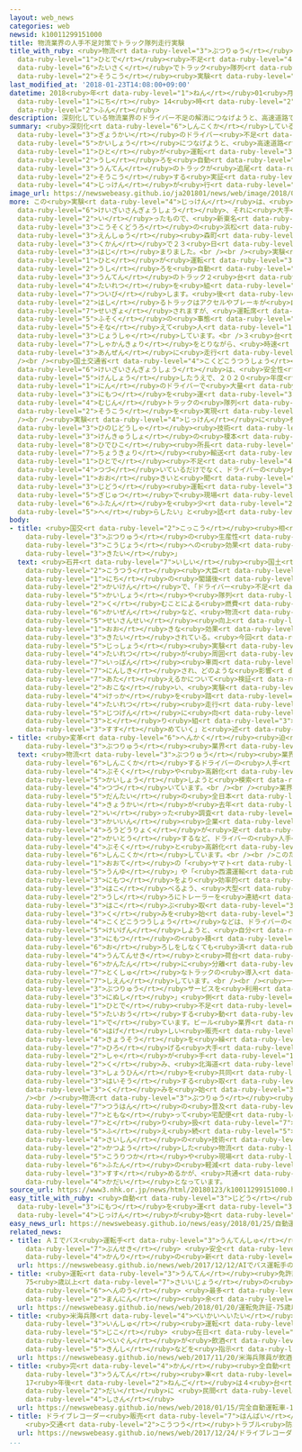 ```yaml
---
layout: web_news
categories: web
newsid: k10011299151000
title: 物流業界の人手不足対策でトラック隊列走行実験
title_with_ruby: <ruby>物流<rt data-ruby-level="3">ぶつりゅう</rt></ruby><ruby>業界<rt data-ruby-level="3">ぎょうかい</rt></ruby>の<ruby>人手<rt
  data-ruby-level="1">ひとで</rt></ruby><ruby>不足<rt data-ruby-level="4">ぶそく</rt></ruby><ruby>対策<rt
  data-ruby-level="6">たいさく</rt></ruby>でトラック<ruby>隊列<rt data-ruby-level="4">たいれつ</rt></ruby><ruby>走行<rt
  data-ruby-level="2">そうこう</rt></ruby><ruby>実験<rt data-ruby-level="4">じっけん</rt></ruby>
last_modified_at: '2018-01-23T14:08:00+09:00'
datetime: 2018<ruby>年<rt data-ruby-level="1">ねん</rt></ruby>01<ruby>月<rt data-ruby-level="1">がつ</rt></ruby>23<ruby>日<rt
  data-ruby-level="1">にち</rt></ruby> 14<ruby>時<rt data-ruby-level="2">じ</rt></ruby>08<ruby>分<rt
  data-ruby-level="2">ふん</rt></ruby>
description: 深刻化している物流業界のドライバー不足の解消につなげようと、高速道路で人が運転するトラックの後ろを自動運転のトラックが追尾して走行する実証実験が行われました。
summary: <ruby>深刻化<rt data-ruby-level="6">しんこくか</rt></ruby>している<ruby>物流<rt data-ruby-level="3">ぶつりゅう</rt></ruby><ruby>業界<rt
  data-ruby-level="3">ぎょうかい</rt></ruby>のドライバー<ruby>不足<rt data-ruby-level="4">ぶそく</rt></ruby>の<ruby>解消<rt
  data-ruby-level="5">かいしょう</rt></ruby>につなげようと、<ruby>高速道路<rt data-ruby-level="3">こうそくどうろ</rt></ruby>で<ruby>人<rt
  data-ruby-level="1">ひと</rt></ruby>が<ruby>運転<rt data-ruby-level="3">うんてん</rt></ruby>するトラックの<ruby>後<rt
  data-ruby-level="2">うし</rt></ruby>ろを<ruby>自動<rt data-ruby-level="3">じどう</rt></ruby><ruby>運転<rt
  data-ruby-level="3">うんてん</rt></ruby>のトラックが<ruby>追尾<rt data-ruby-level="7">ついび</rt></ruby>して<ruby>走行<rt
  data-ruby-level="2">そうこう</rt></ruby>する<ruby>実証<rt data-ruby-level="5">じっしょう</rt></ruby><ruby>実験<rt
  data-ruby-level="4">じっけん</rt></ruby>が<ruby>行<rt data-ruby-level="2">おこな</rt></ruby>われました。
image_url: https://newswebeasy.github.io/ja201801/news/web/image/2018/01/23/K10011299151_1801231531_1801231555_01_02.jpg
more: この<ruby>実験<rt data-ruby-level="4">じっけん</rt></ruby>は、<ruby>国土交通省<rt data-ruby-level="4">こくどこうつうしょう</rt></ruby>と<ruby>経済産業省<rt
  data-ruby-level="6">けいざいさんぎょうしょう</rt></ruby>、それに<ruby>大手<rt data-ruby-level="1">おおて</rt></ruby>トラックメーカーなどが<ruby>行<rt
  data-ruby-level="2">い</rt></ruby>ったもので、<ruby>新東名<rt data-ruby-level="2">しんとうな</rt></ruby><ruby>高速道路<rt
  data-ruby-level="3">こうそくどうろ</rt></ruby>の<ruby>浜松<rt data-ruby-level="7">はままつ</rt></ruby>サービスエリアから<ruby>遠州<rt
  data-ruby-level="3">えんしゅう</rt></ruby><ruby>森町<rt data-ruby-level="1">もりまち</rt></ruby>パーキングエリアまでのおよそ１５キロの<ruby>区間<rt
  data-ruby-level="3">くかん</rt></ruby>で２３<ruby>日<rt data-ruby-level="1">にち</rt></ruby>から<ruby>始<rt
  data-ruby-level="3">はじ</rt></ruby>まりました。<br /><br /><ruby>実験<rt data-ruby-level="4">じっけん</rt></ruby>では、<ruby>人<rt
  data-ruby-level="1">ひと</rt></ruby>が<ruby>運転<rt data-ruby-level="3">うんてん</rt></ruby>するトラックの<ruby>後<rt
  data-ruby-level="2">うし</rt></ruby>ろを<ruby>自動<rt data-ruby-level="3">じどう</rt></ruby><ruby>運転<rt
  data-ruby-level="3">うんてん</rt></ruby>のトラック２<ruby>台<rt data-ruby-level="2">だい</rt></ruby>が<ruby>隊列<rt
  data-ruby-level="4">たいれつ</rt></ruby>を<ruby>組<rt data-ruby-level="2">く</rt></ruby>むように<ruby>追尾<rt
  data-ruby-level="7">ついび</rt></ruby>します。<ruby>後<rt data-ruby-level="2">うし</rt></ruby>ろを<ruby>走<rt
  data-ruby-level="2">はし</rt></ruby>るトラックはアクセルやブレーキが<ruby>自動<rt data-ruby-level="3">じどう</rt></ruby>で<ruby>制御<rt
  data-ruby-level="7">せいぎょ</rt></ruby>されますが、<ruby>運転席<rt data-ruby-level="4">うんてんせき</rt></ruby>には<ruby>不測<rt
  data-ruby-level="5">ふそく</rt></ruby>の<ruby>事態<rt data-ruby-level="5">じたい</rt></ruby>に<ruby>備<rt
  data-ruby-level="5">そな</rt></ruby>えて<ruby>人<rt data-ruby-level="1">ひと</rt></ruby>が<ruby>乗車<rt
  data-ruby-level="3">じょうしゃ</rt></ruby>しています。<br />３<ruby>台<rt data-ruby-level="2">だい</rt></ruby>のトラックは、およそ３０メートルの<ruby>車間距離<rt
  data-ruby-level="7">しゃかんきょり</rt></ruby>をとりながら、<ruby>時速<rt data-ruby-level="3">じそく</rt></ruby>８０キロのスピードで<ruby>安全<rt
  data-ruby-level="3">あんぜん</rt></ruby>に<ruby>走行<rt data-ruby-level="2">そうこう</rt></ruby>していました。<br
  /><br /><ruby>国土交通省<rt data-ruby-level="4">こくどこうつうしょう</rt></ruby>と<ruby>経済産業省<rt
  data-ruby-level="6">けいざいさんぎょうしょう</rt></ruby>は、<ruby>安全性<rt data-ruby-level="5">あんぜんせい</rt></ruby>などを<ruby>検証<rt
  data-ruby-level="5">けんしょう</rt></ruby>したうえで、２０２０<ruby>年度<rt data-ruby-level="3">ねんど</rt></ruby>には１<ruby>人<rt
  data-ruby-level="1">にん</rt></ruby>のドライバーで<ruby>大量<rt data-ruby-level="4">たいりょう</rt></ruby>の<ruby>荷物<rt
  data-ruby-level="3">にもつ</rt></ruby>を<ruby>運<rt data-ruby-level="3">はこ</rt></ruby>べる<ruby>無人<rt
  data-ruby-level="4">むじん</rt></ruby>トラックの<ruby>隊列<rt data-ruby-level="4">たいれつ</rt></ruby><ruby>走行<rt
  data-ruby-level="2">そうこう</rt></ruby>を<ruby>実現<rt data-ruby-level="5">じつげん</rt></ruby>させたいとしています。<br
  /><br /><ruby>実験<rt data-ruby-level="4">じっけん</rt></ruby>に<ruby>参加<rt data-ruby-level="4">さんか</rt></ruby>した<ruby>日野自動車<rt
  data-ruby-level="3">ひのじどうしゃ</rt></ruby><ruby>技術<rt data-ruby-level="5">ぎじゅつ</rt></ruby><ruby>研究所<rt
  data-ruby-level="3">けんきゅうしょ</rt></ruby>の<ruby>榎本<rt data-ruby-level="8">えのもと</rt></ruby><ruby>英彦<rt
  data-ruby-level="8">ひでひこ</rt></ruby><ruby>所長<rt data-ruby-level="3">しょちょう</rt></ruby>は「<ruby>長距離<rt
  data-ruby-level="7">ちょうきょり</rt></ruby><ruby>輸送<rt data-ruby-level="5">ゆそう</rt></ruby>のドライバーは<ruby>人手<rt
  data-ruby-level="1">ひとで</rt></ruby><ruby>不足<rt data-ruby-level="4">ぶそく</rt></ruby>が<ruby>続<rt
  data-ruby-level="4">つづ</rt></ruby>いているだけでなく、ドライバーの<ruby>負担<rt data-ruby-level="6">ふたん</rt></ruby>も<ruby>大<rt
  data-ruby-level="1">おお</rt></ruby>きいと<ruby>聞<rt data-ruby-level="2">き</rt></ruby>いている。<ruby>自動<rt
  data-ruby-level="3">じどう</rt></ruby><ruby>運転<rt data-ruby-level="3">うんてん</rt></ruby>の<ruby>技術<rt
  data-ruby-level="5">ぎじゅつ</rt></ruby>で<ruby>現場<rt data-ruby-level="5">げんば</rt></ruby>の<ruby>負担<rt
  data-ruby-level="6">ふたん</rt></ruby>を<ruby>少<rt data-ruby-level="2">すこ</rt></ruby>しでも<ruby>減<rt
  data-ruby-level="5">へ</rt></ruby>らしたい」と<ruby>話<rt data-ruby-level="2">はな</rt></ruby>していました。
body:
- title: <ruby>国交<rt data-ruby-level="2">こっこう</rt></ruby><ruby>相<rt data-ruby-level="7">しょう</rt></ruby>「<ruby>物流<rt
    data-ruby-level="3">ぶつりゅう</rt></ruby>の<ruby>生産性<rt data-ruby-level="5">せいさんせい</rt></ruby><ruby>向上<rt
    data-ruby-level="3">こうじょう</rt></ruby>への<ruby>効果<rt data-ruby-level="5">こうか</rt></ruby>に<ruby>期待<rt
    data-ruby-level="3">きたい</rt></ruby>」
  text: <ruby>石井<rt data-ruby-level="7">いしい</rt></ruby><ruby>国土<rt data-ruby-level="2">こくど</rt></ruby><ruby>交通<rt
    data-ruby-level="2">こうつう</rt></ruby><ruby>大臣<rt data-ruby-level="4">だいじん</rt></ruby>は２３<ruby>日<rt
    data-ruby-level="1">にち</rt></ruby>の<ruby>閣議後<rt data-ruby-level="6">かくぎご</rt></ruby>の<ruby>会見<rt
    data-ruby-level="2">かいけん</rt></ruby>で、「ドライバー<ruby>不足<rt data-ruby-level="4">ぶそく</rt></ruby>の<ruby>解消<rt
    data-ruby-level="5">かいしょう</rt></ruby>や<ruby>隊列<rt data-ruby-level="4">たいれつ</rt></ruby>を<ruby>組<rt
    data-ruby-level="2">く</rt></ruby>むことによる<ruby>燃費<rt data-ruby-level="5">ねんぴ</rt></ruby>の<ruby>改善<rt
    data-ruby-level="6">かいぜん</rt></ruby>など、<ruby>物流<rt data-ruby-level="3">ぶつりゅう</rt></ruby>の<ruby>生産性<rt
    data-ruby-level="5">せいさんせい</rt></ruby><ruby>向上<rt data-ruby-level="3">こうじょう</rt></ruby>に<ruby>大<rt
    data-ruby-level="1">おお</rt></ruby>きな<ruby>効果<rt data-ruby-level="5">こうか</rt></ruby>が<ruby>期待<rt
    data-ruby-level="3">きたい</rt></ruby>されている。<ruby>今回<rt data-ruby-level="2">こんかい</rt></ruby>の<ruby>実証<rt
    data-ruby-level="5">じっしょう</rt></ruby><ruby>実験<rt data-ruby-level="4">じっけん</rt></ruby>では、トラックの<ruby>隊列<rt
    data-ruby-level="4">たいれつ</rt></ruby>が<ruby>周囲<rt data-ruby-level="4">しゅうい</rt></ruby>の<ruby>一般<rt
    data-ruby-level="7">いっぱん</rt></ruby><ruby>車両<rt data-ruby-level="3">しゃりょう</rt></ruby>からどう<ruby>認識<rt
    data-ruby-level="7">にんしき</rt></ruby>され、どのような<ruby>影響<rt data-ruby-level="7">えいきょう</rt></ruby>を<ruby>与<rt
    data-ruby-level="7">あた</rt></ruby>えるかについて<ruby>検証<rt data-ruby-level="5">けんしょう</rt></ruby>を<ruby>行<rt
    data-ruby-level="2">おこな</rt></ruby>い、<ruby>実験<rt data-ruby-level="4">じっけん</rt></ruby>の<ruby>結果<rt
    data-ruby-level="4">けっか</rt></ruby>を<ruby>踏<rt data-ruby-level="7">ふ</rt></ruby>まえてトラック<ruby>隊列<rt
    data-ruby-level="4">たいれつ</rt></ruby><ruby>走行<rt data-ruby-level="2">そうこう</rt></ruby>の<ruby>実現<rt
    data-ruby-level="5">じつげん</rt></ruby>に<ruby>向<rt data-ruby-level="3">む</rt></ruby>け<ruby>取<rt
    data-ruby-level="3">と</rt></ruby>り<ruby>組<rt data-ruby-level="3">く</rt></ruby>みを<ruby>進<rt
    data-ruby-level="3">すす</rt></ruby>めていく」と<ruby>述<rt data-ruby-level="5">の</rt></ruby>べました。
- title: <ruby>変革<rt data-ruby-level="6">へんかく</rt></ruby><ruby>迫<rt data-ruby-level="7">せま</rt></ruby>られる<ruby>物流<rt
    data-ruby-level="3">ぶつりゅう</rt></ruby><ruby>業界<rt data-ruby-level="3">ぎょうかい</rt></ruby>
  text: <ruby>物流<rt data-ruby-level="3">ぶつりゅう</rt></ruby><ruby>業界<rt data-ruby-level="3">ぎょうかい</rt></ruby>では<ruby>深刻化<rt
    data-ruby-level="6">しんこくか</rt></ruby>するドライバーの<ruby>人手<rt data-ruby-level="1">ひとで</rt></ruby><ruby>不足<rt
    data-ruby-level="4">ぶそく</rt></ruby>や<ruby>高齢化<rt data-ruby-level="7">こうれいか</rt></ruby>を<ruby>解消<rt
    data-ruby-level="5">かいしょう</rt></ruby>しようと<ruby>模索<rt data-ruby-level="7">もさく</rt></ruby>が<ruby>続<rt
    data-ruby-level="4">つづ</rt></ruby>いています。<br /><br /><ruby>業界<rt data-ruby-level="3">ぎょうかい</rt></ruby><ruby>団体<rt
    data-ruby-level="5">だんたい</rt></ruby>の<ruby>全日本<rt data-ruby-level="3">ぜんにほん</rt></ruby>トラック<ruby>協会<rt
    data-ruby-level="4">きょうかい</rt></ruby>が<ruby>去年<rt data-ruby-level="3">きょねん</rt></ruby><ruby>行<rt
    data-ruby-level="2">い</rt></ruby>った<ruby>調査<rt data-ruby-level="5">ちょうさ</rt></ruby>では、<ruby>会員<rt
    data-ruby-level="3">かいいん</rt></ruby><ruby>企業<rt data-ruby-level="7">きぎょう</rt></ruby>のうち６２％が<ruby>労働力<rt
    data-ruby-level="4">ろうどうりょく</rt></ruby>が<ruby>足<rt data-ruby-level="1">た</rt></ruby>りないと<ruby>回答<rt
    data-ruby-level="2">かいとう</rt></ruby>するなど、ドライバーの<ruby>人手<rt data-ruby-level="1">ひとで</rt></ruby><ruby>不足<rt
    data-ruby-level="4">ぶそく</rt></ruby>と<ruby>高齢化<rt data-ruby-level="7">こうれいか</rt></ruby>が<ruby>深刻化<rt
    data-ruby-level="6">しんこくか</rt></ruby>しています。<br /><br />このため、<ruby>業界<rt data-ruby-level="3">ぎょうかい</rt></ruby><ruby>大手<rt
    data-ruby-level="1">おおて</rt></ruby>の「<ruby>ヤマト<rt data-ruby-level="5">やまと</rt></ruby><ruby>運輸<rt
    data-ruby-level="5">うんゆ</rt></ruby>」や「<ruby>西濃運輸<rt data-ruby-level="7">せいのううんゆ</rt></ruby>」などは<ruby>荷物<rt
    data-ruby-level="3">にもつ</rt></ruby>をより<ruby>効率的<rt data-ruby-level="5">こうりつてき</rt></ruby>に<ruby>運<rt
    data-ruby-level="3">はこ</rt></ruby>べるよう、<ruby>大型<rt data-ruby-level="4">おおがた</rt></ruby>トラックの<ruby>後<rt
    data-ruby-level="2">うし</rt></ruby>ろにトレーラーを<ruby>連結<rt data-ruby-level="4">れんけつ</rt></ruby>させて<ruby>運<rt
    data-ruby-level="3">はこ</rt></ruby>ぶ<ruby>取<rt data-ruby-level="3">と</rt></ruby>り<ruby>組<rt
    data-ruby-level="3">く</rt></ruby>みを<ruby>始<rt data-ruby-level="3">はじ</rt></ruby>めました。また<ruby>国土交通省<rt
    data-ruby-level="4">こくどこうつうしょう</rt></ruby>などは、ドライバーの<ruby>負担<rt data-ruby-level="6">ふたん</rt></ruby>を<ruby>軽減<rt
    data-ruby-level="5">けいげん</rt></ruby>しようと、<ruby>自分<rt data-ruby-level="2">じぶん</rt></ruby>で<ruby>荷物<rt
    data-ruby-level="3">にもつ</rt></ruby>の<ruby>積<rt data-ruby-level="6">つ</rt></ruby>み<ruby>降<rt
    data-ruby-level="6">お</rt></ruby>ろしをしなくても<ruby>済<rt data-ruby-level="6">す</rt></ruby>むよう、トラックの<ruby>運転席<rt
    data-ruby-level="4">うんてんせき</rt></ruby>と<ruby>荷台<rt data-ruby-level="3">にだい</rt></ruby>を<ruby>簡単<rt
    data-ruby-level="6">かんたん</rt></ruby>に<ruby>分離<rt data-ruby-level="7">ぶんり</rt></ruby>できる<ruby>特殊<rt
    data-ruby-level="7">とくしゅ</rt></ruby>なトラックの<ruby>導入<rt data-ruby-level="5">どうにゅう</rt></ruby>を<ruby>支援<rt
    data-ruby-level="7">しえん</rt></ruby>しています。<br /><br /><ruby>一方<rt data-ruby-level="2">いっぽう</rt></ruby>、<ruby>物流<rt
    data-ruby-level="3">ぶつりゅう</rt></ruby>サービスを<ruby>利用<rt data-ruby-level="4">りよう</rt></ruby>する「<ruby>荷主<rt
    data-ruby-level="3">にぬし</rt></ruby>」<ruby>側<rt data-ruby-level="4">がわ</rt></ruby>でも<ruby>人手<rt
    data-ruby-level="1">ひとで</rt></ruby><ruby>不足<rt data-ruby-level="4">ぶそく</rt></ruby>に<ruby>対応<rt
    data-ruby-level="5">たいおう</rt></ruby>する<ruby>動<rt data-ruby-level="3">うご</rt></ruby>きが<ruby>出<rt
    data-ruby-level="1">で</rt></ruby>ています。ビール<ruby>業界<rt data-ruby-level="3">ぎょうかい</rt></ruby>では、<ruby>激<rt
    data-ruby-level="6">はげ</rt></ruby>しい<ruby>販売<rt data-ruby-level="7">はんばい</rt></ruby><ruby>競争<rt
    data-ruby-level="4">きょうそう</rt></ruby>を<ruby>繰<rt data-ruby-level="7">く</rt></ruby>り<ruby>広<rt
    data-ruby-level="7">ひろ</rt></ruby>げる<ruby>大手<rt data-ruby-level="1">おおて</rt></ruby>ビールメーカー４<ruby>社<rt
    data-ruby-level="2">しゃ</rt></ruby>が<ruby>手<rt data-ruby-level="1">て</rt></ruby>を<ruby>組<rt
    data-ruby-level="2">く</rt></ruby>み、<ruby>北海道<rt data-ruby-level="2">ほっかいどう</rt></ruby>で<ruby>商品<rt
    data-ruby-level="3">しょうひん</rt></ruby>を<ruby>共同<rt data-ruby-level="4">きょうどう</rt></ruby><ruby>配送<rt
    data-ruby-level="3">はいそう</rt></ruby>する<ruby>取<rt data-ruby-level="3">と</rt></ruby>り<ruby>組<rt
    data-ruby-level="3">く</rt></ruby>みを<ruby>始<rt data-ruby-level="3">はじ</rt></ruby>めています。<br
    /><br /><ruby>物流<rt data-ruby-level="3">ぶつりゅう</rt></ruby><ruby>業界<rt data-ruby-level="3">ぎょうかい</rt></ruby>では、ネット<ruby>通販<rt
    data-ruby-level="7">つうはん</rt></ruby>の<ruby>普及<rt data-ruby-level="7">ふきゅう</rt></ruby>に<ruby>伴<rt
    data-ruby-level="7">ともな</rt></ruby>って<ruby>宅配便<rt data-ruby-level="6">たくはいびん</rt></ruby>の<ruby>取<rt
    data-ruby-level="7">と</rt></ruby>り<ruby>扱<rt data-ruby-level="7">あつか</rt></ruby>いが<ruby>増<rt
    data-ruby-level="5">ふ</rt></ruby>え<ruby>続<rt data-ruby-level="5">つづ</rt></ruby>けており、<ruby>最新<rt
    data-ruby-level="4">さいしん</rt></ruby>の<ruby>技術<rt data-ruby-level="5">ぎじゅつ</rt></ruby>を<ruby>活用<rt
    data-ruby-level="2">かつよう</rt></ruby>した<ruby>物流<rt data-ruby-level="3">ぶつりゅう</rt></ruby>の<ruby>効率化<rt
    data-ruby-level="5">こうりつか</rt></ruby>や<ruby>現場<rt data-ruby-level="5">げんば</rt></ruby>の<ruby>負担<rt
    data-ruby-level="6">ふたん</rt></ruby>の<ruby>軽減<rt data-ruby-level="5">けいげん</rt></ruby>をどう<ruby>進<rt
    data-ruby-level="3">すす</rt></ruby>めるかが、<ruby>共通<rt data-ruby-level="4">きょうつう</rt></ruby>の<ruby>課題<rt
    data-ruby-level="4">かだい</rt></ruby>となっています。
source_url: https://www3.nhk.or.jp/news/html/20180123/k10011299151000.html
easy_title_with_ruby: <ruby>自動<rt data-ruby-level="3">じどう</rt></ruby><ruby>運転<rt data-ruby-level="3">うんてん</rt></ruby>のトラックで<ruby>荷物<rt
  data-ruby-level="3">にもつ</rt></ruby>を<ruby>運<rt data-ruby-level="3">はこ</rt></ruby>ぶための<ruby>実験<rt
  data-ruby-level="4">じっけん</rt></ruby>が<ruby>始<rt data-ruby-level="3">はじ</rt></ruby>まる
easy_news_url: https://newswebeasy.github.io/news/easy/2018/01/25/自動運転のトラックで荷物を運ぶための実験が始まる
related_news:
- title: ＡＩでバス<ruby>運転手<rt data-ruby-level="3">うんてんしゅ</rt></ruby>の<ruby>表情<rt data-ruby-level="5">ひょうじょう</rt></ruby>など<ruby>分析<rt
    data-ruby-level="7">ぶんせき</rt></ruby> <ruby>安全<rt data-ruby-level="3">あんぜん</rt></ruby><ruby>管理<rt
    data-ruby-level="4">かんり</rt></ruby>の<ruby>新<rt data-ruby-level="2">しん</rt></ruby>システム
  url: https://newswebeasy.github.io/news/web/2017/12/12/AIでバス運転手の表情など分析-安全管理の新システム
- title: <ruby>運転<rt data-ruby-level="3">うんてん</rt></ruby><ruby>免許証<rt data-ruby-level="7">めんきょしょう</rt></ruby>
    75<ruby>歳以上<rt data-ruby-level="7">さいいじょう</rt></ruby>の<ruby>自主<rt data-ruby-level="3">じしゅ</rt></ruby><ruby>返納<rt
    data-ruby-level="6">へんのう</rt></ruby> <ruby>最多<rt data-ruby-level="4">さいた</rt></ruby>の25<ruby>万人<rt
    data-ruby-level="2">まんにん</rt></ruby><ruby>余<rt data-ruby-level="5">よ</rt></ruby>
  url: https://newswebeasy.github.io/news/web/2018/01/20/運転免許証-75歳以上の自主返納-最多の25万人余
- title: <ruby>米海兵隊<rt data-ruby-level="4">べいかいへいたい</rt></ruby><ruby>員<rt data-ruby-level="3">いん</rt></ruby>が<ruby>飲酒<rt
    data-ruby-level="3">いんしゅ</rt></ruby><ruby>運転<rt data-ruby-level="3">うんてん</rt></ruby>で<ruby>事故<rt
    data-ruby-level="5">じこ</rt></ruby> <ruby>在日<rt data-ruby-level="5">ざいにち</rt></ruby><ruby>米軍<rt
    data-ruby-level="4">べいぐん</rt></ruby>が<ruby>飲酒<rt data-ruby-level="3">いんしゅ</rt></ruby><ruby>禁止<rt
    data-ruby-level="5">きんし</rt></ruby>などを<ruby>指示<rt data-ruby-level="5">しじ</rt></ruby>
  url: https://newswebeasy.github.io/news/web/2017/11/20/米海兵隊員が飲酒運転で事故-在日米軍が飲酒禁止などを指示
- title: <ruby>完<rt data-ruby-level="4">かん</rt></ruby><ruby>全自動<rt data-ruby-level="3">ぜんじどう</rt></ruby><ruby>運転<rt
    data-ruby-level="3">うんてん</rt></ruby><ruby>車<rt data-ruby-level="1">しゃ</rt></ruby>
    17<ruby>年後<rt data-ruby-level="2">ねんご</rt></ruby>は４<ruby>台<rt data-ruby-level="2">だい</rt></ruby>に１<ruby>台<rt
    data-ruby-level="2">だい</rt></ruby>に <ruby>民間<rt data-ruby-level="4">みんかん</rt></ruby>コンサルが<ruby>試算<rt
    data-ruby-level="4">しさん</rt></ruby>
  url: https://newswebeasy.github.io/news/web/2018/01/15/完全自動運転車-17年後は4台に1台に-民間コンサルが試算
- title: ドライブレコーダー<ruby>販売<rt data-ruby-level="7">はんばい</rt></ruby>が<ruby>倍増<rt data-ruby-level="5">ばいぞう</rt></ruby>
    <ruby>交通<rt data-ruby-level="2">こうつう</rt></ruby>トラブル<ruby>防止<rt data-ruby-level="5">ぼうし</rt></ruby>で
  url: https://newswebeasy.github.io/news/web/2017/12/24/ドライブレコーダー販売が倍増-交通トラブル防止で
...
```

